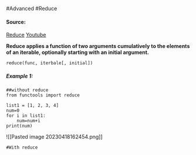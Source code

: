 #Advanced #Reduce

#### Source:
[Reduce](https://www.learnpython.org/en/Map%2C_Filter%2C_Reduce)
[Youtube](https://www.youtube.com/watch?v=2E21RpSOZSA)

**Reduce applies a function of two arguments cumulatively to the elements of an iterable, optionally starting with an initial argument.**

```
reduce(func, iterbale[, initial])
```

##### Example 1:
```
##without reduce
from functools import reduce

list1 = [1, 2, 3, 4]
num=0
for i in list1:
    num=num+i
print(num)
```

![[Pasted image 20230418162454.png]]

```
#With reduce

```